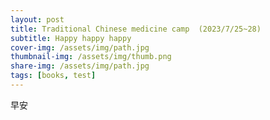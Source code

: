 ```yaml
---
layout: post
title: Traditional Chinese medicine camp  (2023/7/25~28)
subtitle: Happy happy happy
cover-img: /assets/img/path.jpg
thumbnail-img: /assets/img/thumb.png
share-img: /assets/img/path.jpg
tags: [books, test]
---
```


早安
